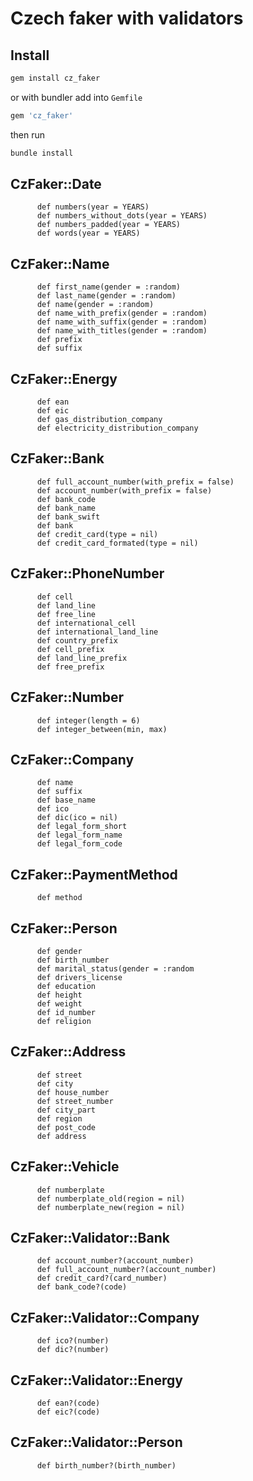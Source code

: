 # Czech faker with validators

## Install

```bash
gem install cz_faker
```

or with bundler add into `Gemfile`

```bash
gem 'cz_faker'
```

then run

```bash
bundle install
```


## CzFaker::Date

```
      def numbers(year = YEARS)
      def numbers_without_dots(year = YEARS)
      def numbers_padded(year = YEARS)
      def words(year = YEARS)
```

## CzFaker::Name

```
      def first_name(gender = :random)
      def last_name(gender = :random)
      def name(gender = :random)
      def name_with_prefix(gender = :random)
      def name_with_suffix(gender = :random)
      def name_with_titles(gender = :random)
      def prefix
      def suffix
```

## CzFaker::Energy

```
      def ean
      def eic
      def gas_distribution_company
      def electricity_distribution_company
```

## CzFaker::Bank

```
      def full_account_number(with_prefix = false)
      def account_number(with_prefix = false)
      def bank_code
      def bank_name
      def bank_swift
      def bank
      def credit_card(type = nil)
      def credit_card_formated(type = nil)
```      

## CzFaker::PhoneNumber

```
      def cell
      def land_line
      def free_line
      def international_cell
      def international_land_line
      def country_prefix
      def cell_prefix
      def land_line_prefix
      def free_prefix
```

## CzFaker::Number

```
      def integer(length = 6)
      def integer_between(min, max)
```

## CzFaker::Company

```
      def name
      def suffix
      def base_name
      def ico
      def dic(ico = nil)
      def legal_form_short
      def legal_form_name
      def legal_form_code
```

## CzFaker::PaymentMethod

```
      def method
```

## CzFaker::Person

```
      def gender
      def birth_number
      def marital_status(gender = :random
      def drivers_license
      def education
      def height
      def weight
      def id_number
      def religion
```

## CzFaker::Address

```
      def street
      def city
      def house_number
      def street_number
      def city_part
      def region
      def post_code
      def address
```      

## CzFaker::Vehicle

```
      def numberplate
      def numberplate_old(region = nil)
      def numberplate_new(region = nil)
```

## CzFaker::Validator::Bank

```
      def account_number?(account_number)
      def full_account_number?(account_number)
      def credit_card?(card_number)
      def bank_code?(code)
```


## CzFaker::Validator::Company

```
      def ico?(number)
      def dic?(number)
```

## CzFaker::Validator::Energy

```
      def ean?(code)
      def eic?(code)
```

## CzFaker::Validator::Person

```
      def birth_number?(birth_number)
```
